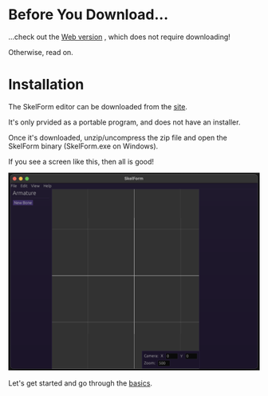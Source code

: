 # Before You Download...

...check out the <a href="https://skelform.org/editor" target="_blank">Web
version</a> , which does not require downloading!

Otherwise, read on.

# Installation

The SkelForm editor can be downloaded from the [site](https://skelform.org).

It's only prvided as a portable program, and does not have an installer.

Once it's downloaded, unzip/uncompress the zip file and open the SkelForm binary
(SkelForm.exe on Windows).

If you see a screen like this, then all is good!

![start_screen](start_screen.png)

Let's get started and go through the [basics](./starter-guide/basics.md).
